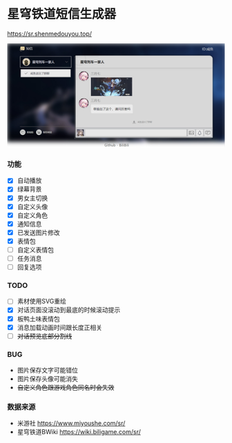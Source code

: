 # 星穹铁道短信生成器

<https://sr.shenmedouyou.top/>

![预览图](readme/screenshot.jpg)

### 功能

- [x] 自动播放
- [x] 绿幕背景
- [x] 男女主切换
- [x] 自定义头像
- [x] 自定义角色
- [x] 通知信息
- [x] 已发送图片修改
- [x] 表情包
- [ ] 自定义表情包
- [ ] 任务消息
- [ ] 回复选项

### TODO

- [ ] 素材使用SVG重绘
- [x] 对话页面没滚动到最底的时候滚动提示
- [x] 板鸭土味表情包
- [x] 消息加载动画时间跟长度正相关
- [ ] ~~对话预览底部分割线~~

### BUG

- 图片保存文字可能错位
- 图片保存头像可能消失
- ~~自定义角色跟游戏角色同名时会失效~~

### 数据来源

- 米游社 <https://www.miyoushe.com/sr/>
- 星穹铁道BWiki <https://wiki.biligame.com/sr/>

